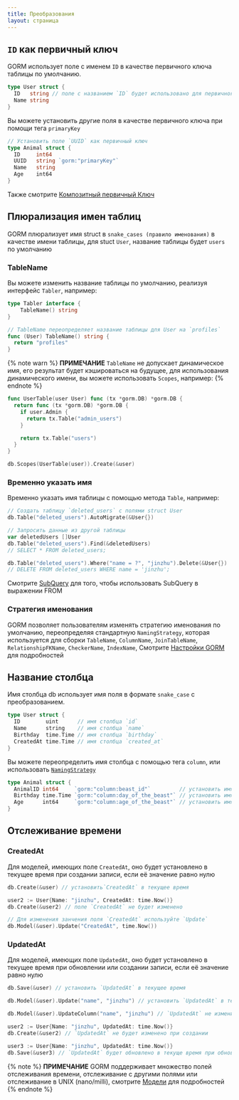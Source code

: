 ```yaml
---
title: Преобразования
layout: страница
---
```


## `ID` как первичный ключ

GORM использует поле с именем `ID` в качестве первичного ключа таблицы по умолчанию.

```go
type User struct {
  ID   string // поле с названием `ID` будет использовано для первичного ключа по умолчанию
  Name string
}
```

Вы можете установить другие поля в качестве первичного ключа при помощи тега `primaryKey`

```go
// Установить поле `UUID` как первичный ключ
type Animal struct {
  ID     int64
  UUID   string `gorm:"primaryKey"`
  Name   string
  Age    int64
}
```

Также смотрите [Композитный первичный Ключ](composite_primary_key.html)

## Плюрализация имен таблиц

GORM плюрализует имя struct в `snake_cases (правило именования)` в качестве имени таблицы, для stuct `User`, название таблицы будет `users` по умолчанию

### TableName

Вы можете изменить название таблицы по умолчанию, реализуя интерфейс `Tabler`, например:

```go
type Tabler interface {
    TableName() string
}

// TableName переопределяет название таблицы для User на `profiles`
func (User) TableName() string {
  return "profiles"
}
```

{% note warn %}
**ПРИМЕЧАНИЕ** `TableName` не допускает динамическое имя, его результат будет кэшироваться на будущее, для использования динамического имени, вы можете использовать `Scopes`, например:
{% endnote %}

```go
func UserTable(user User) func (tx *gorm.DB) *gorm.DB {
  return func (tx *gorm.DB) *gorm.DB {
    if user.Admin {
      return tx.Table("admin_users")
    }

    return tx.Table("users")
  }
}

db.Scopes(UserTable(user)).Create(&user)
```

### Временно указать имя

Временно указать имя таблицы с помощью метода `Table`, например:

```go
// Создать таблицу `deleted_users` с полями struct User
db.Table("deleted_users").AutoMigrate(&User{})

// Запросить данные из другой таблицы
var deletedUsers []User
db.Table("deleted_users").Find(&deletedUsers)
// SELECT * FROM deleted_users;

db.Table("deleted_users").Where("name = ?", "jinzhu").Delete(&User{})
// DELETE FROM deleted_users WHERE name = 'jinzhu';
```

Смотрите [SubQuery](advanced_query.html#from_subquery) для того, чтобы использовать SubQuery в выражении FROM

### <span id="naming_strategy">Стратегия именования</span>

GORM позволяет пользователям изменять стратегию именования по умолчанию, переопределяя стандартную `NamingStrategy`, которая используется для сборки `TableName`, `ColumnName`, `JoinTableName`, `RelationshipFKName`, `CheckerName`, `IndexName`, Смотрите [Настройки GORM](gorm_config.html#naming_strategy) для подробностей

## Название столбца

Имя столбца db использует имя поля в формате `snake_case` с преобразованием.

```go
type User struct {
  ID        uint      // имя столбца `id`
  Name      string    // имя столбца `name`
  Birthday  time.Time // имя столбца `birthday`
  CreatedAt time.Time // имя столбца `created_at`
}
```

Вы можете переопределить имя столбца с помощью тега `column`, или использовать [`NamingStrategy`](#naming_strategy)

```go
type Animal struct {
  AnimalID int64     `gorm:"column:beast_id"`         // установить имя столбца `beast_id`
  Birthday time.Time `gorm:"column:day_of_the_beast"` // установить имя столбца `day_of_the_beast`
  Age      int64     `gorm:"column:age_of_the_beast"` // установить имя столбца `age_of_the_beast`
}
```

## Отслеживание времени

### CreatedAt

Для моделей, имеющих поле `CreatedAt`, оно будет установлено в текущее время при создании записи, если её значение равно нулю

```go
db.Create(&user) // установить`CreatedAt` в текущее время

user2 := User{Name: "jinzhu", CreatedAt: time.Now()}
db.Create(&user2) // поле `CreatedAt` не будет изменено

// Для изменения занчения поля `CreatedAt` используйте `Update`
db.Model(&user).Update("CreatedAt", time.Now())
```

### UpdatedAt

Для моделей, имеющих поле `UpdatedAt`, оно будет установлено в текущее время при обновлении или создании записи, если её значение равно нулю

```go
db.Save(&user) // установить `UpdatedAt` в текущее время

db.Model(&user).Update("name", "jinzhu") // установить `UpdatedAt` в текущее время

db.Model(&user).UpdateColumn("name", "jinzhu") // `UpdatedAt` не изменится

user2 := User{Name: "jinzhu", UpdatedAt: time.Now()}
db.Create(&user2) // `UpdatedAt` не будет изменено при создании

user3 := User{Name: "jinzhu", UpdatedAt: time.Now()}
db.Save(&user3) // `UpdatedAt` будет обновлено в текуще время при обновлении
```

{% note %}
**ПРИМЕЧАНИЕ** GORM поддерживает множество полей отслеживания времени, отслеживание с другими полями или отслеживание в UNIX (nano/milli), смотрите [Модели](models.html#time_tracking) для подробностей
{% endnote %}
